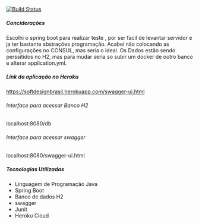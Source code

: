 [![Build Status](https://travis-ci.org/augustoberwaldt/softdesign.svg?branch=master)](https://travis-ci.org/augustoberwaldt/softdesign)

##### Conciderações

Escolhi o spring boot para realizar teste , por ser facil de levantar servidor e ja ter bastante abstrações programação. 
Acabei não colocando as configurações no CONSUL, mas seria o ideal. Os Dados estão sendo perssitidos no H2, mas para mudar
seria so  subir um docker de outro banco e alterar application.yml.

##### Link da aplicação no Heroku

https://softdesignbrasil.herokuapp.com/swagger-ui.html


###### Interface para acessar Banco H2

localhost:8080/db

###### Interface para acessar swagger

localhost:8080/swagger-ui.html

##### Tecnologias Utilizadas
- Linguagem de Programação Java
- Spring Boot
- Banco de dados H2
- swagger
- Junit
- Heroku Cloud